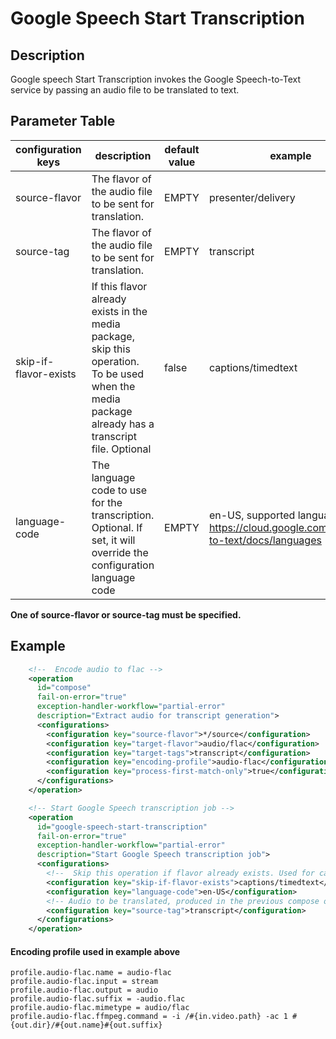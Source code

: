 # Google Speech Start Transcription

## Description

Google speech Start Transcription invokes the Google Speech-to-Text service by passing an audio file to be translated to 
text.

## Parameter Table

|configuration keys|description|default value|example|
|------------------|-------|-----------|-------------|
|source-flavor|The flavor of the audio file to be sent for translation.|EMPTY|presenter/delivery|
|source-tag|The flavor of the audio file to be sent for translation.|EMPTY|transcript|
|skip-if-flavor-exists|If this flavor already exists in the media package, skip this operation.<br/>To be used when the media package already has a transcript file. Optional|false|captions/timedtext|
|language-code|The language code to use for the transcription. Optional. If set, it will override the configuration language code|EMPTY|en-US, supported language: https://cloud.google.com/speech-to-text/docs/languages|

**One of source-flavor or source-tag must be specified.**

## Example

```xml
    <!--  Encode audio to flac -->
    <operation
      id="compose"
      fail-on-error="true"
      exception-handler-workflow="partial-error"
      description="Extract audio for transcript generation">
      <configurations>
        <configuration key="source-flavor">*/source</configuration>
        <configuration key="target-flavor">audio/flac</configuration>
        <configuration key="target-tags">transcript</configuration>
        <configuration key="encoding-profile">audio-flac</configuration>
        <configuration key="process-first-match-only">true</configuration>
      </configurations>
    </operation> 

    <!-- Start Google Speech transcription job -->
    <operation
      id="google-speech-start-transcription"
      fail-on-error="true"
      exception-handler-workflow="partial-error"
      description="Start Google Speech transcription job">
      <configurations>
        <!--  Skip this operation if flavor already exists. Used for cases when mp already has captions. -->
        <configuration key="skip-if-flavor-exists">captions/timedtext</configuration>
        <configuration key="language-code">en-US</configuration>
        <!-- Audio to be translated, produced in the previous compose operation -->
        <configuration key="source-tag">transcript</configuration>
      </configurations>
    </operation>
```

#### Encoding profile used in example above
```
profile.audio-flac.name = audio-flac
profile.audio-flac.input = stream
profile.audio-flac.output = audio
profile.audio-flac.suffix = -audio.flac
profile.audio-flac.mimetype = audio/flac
profile.audio-flac.ffmpeg.command = -i /#{in.video.path} -ac 1 #{out.dir}/#{out.name}#{out.suffix}
```
